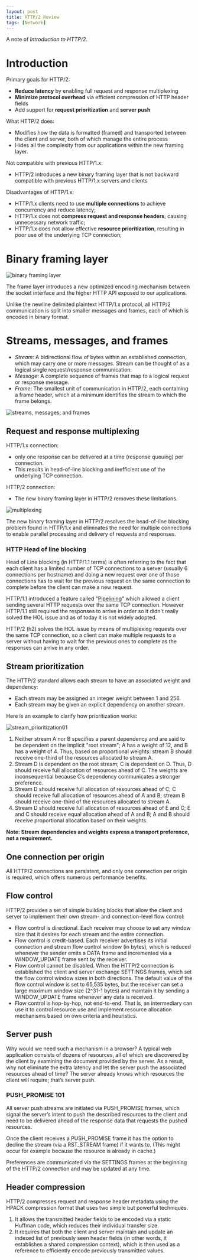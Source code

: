 ```yaml
---
layout: post
title: HTTP/2 Review
tags: [Network]
---
```


A note of *Introduction to HTTP/2*.

# Introduction

Primary goals for HTTP/2:

- **Reduce latency** by enabling full request and response multiplexing
- **Minimize protocol overhead** via efficient compression of HTTP header fields
- Add support for **request prioritization** and **server push**

What HTTP/2 does:

- Modifies how the data is formatted (framed) and transported between the client and server, both of which manage the entire process
- Hides all the complexity from our applications within the new framing layer.

Not compatible with previous HTTP/1.x:

- HTTP/2 introduces a new binary framing layer that is not backward compatible with previous HTTP/1.x servers and clients

Disadvantages of HTTP/1.x:

- HTTP/1.x clients need to use **multiple connections** to achieve concurrency and reduce latency;
- HTTP/1.x does not **compress request and response headers**, causing unnecessary network traffic; 
- HTTP/1.x does not allow effective **resource prioritization**, resulting in poor use of the underlying TCP connection; 

# Binary framing layer

![binary framing layer](/assets/img/HTTP2-Review/binary_framing_layer01.svg)

The frame layer introduces a new optimized encoding mechanism between the socket interface and the higher HTTP API exposed to our applications.

Unlike the newline delimited plaintext HTTP/1.x protocol, all HTTP/2 communication is split into smaller messages and frames, each of which is encoded in binary format.

# Streams, messages, and frames

- *Stream*: A bidirectional flow of bytes within an established connection, which may carry one or more messages. Stream can be thought of as a logical single request/response communication.
- *Message*: A complete sequence of frames that map to a logical request or response message.
- *Frame*: The smallest unit of communication in HTTP/2, each containing a frame header, which at a minimum identifies the stream to which the frame belongs.

![streams, messages, and frames](/assets/img/HTTP2-Review/streams_messages_frames01.svg)

## Request and response multiplexing

HTTP/1.x connection: 

- only one response can be delivered at a time (response queuing) per connection. 
- This results in head-of-line blocking and inefficient use of the underlying TCP connection.

HTTP/2 connection:

- The new binary framing layer in HTTP/2 removes these limitations.

![multiplexing](/assets/img/HTTP2-Review/multiplexing01.svg)

The new binary framing layer in HTTP/2 resolves the head-of-line blocking problem found in HTTP/1.x and eliminates the need for multiple connections to enable parallel processing and delivery of requests and responses. 

### HTTP Head of line blocking

Head of Line blocking (in HTTP/1.1 terms) is often referring to the fact that each client has a limited number of TCP connections to a server (usually 6 connections per hostname) and doing a new request over one of those connections has to wait for the previous request on the same connection to complete before the client can make a new request.

HTTP/1.1 introduced a feature called "[Pipelining](https://en.wikipedia.org/wiki/HTTP_pipelining)" which allowed a client sending several HTTP requests over the same TCP connection. However HTTP/1.1 still required the responses to arrive in order so it didn't really solved the HOL issue and as of today it is not widely adopted.

HTTP/2 (h2) solves the HOL issue by means of multiplexing requests over the same TCP connection, so a client can make multiple requests to a server without having to wait for the previous ones to complete as the responses can arrive in any order.

## Stream prioritization

The HTTP/2 standard allows each stream to have an associated weight and dependency:

- Each stream may be assigned an integer weight between 1 and 256.
- Each stream may be given an explicit dependency on another stream.

Here is an example to clarify how prioritization works:

![stream_prioritization01](/assets/img/HTTP2-Review/stream_prioritization01.svg)

1. Neither stream A nor B specifies a parent dependency and are said to be dependent on the implicit "root stream"; A has a weight of 12, and B has a weight of 4. Thus, based on proportional weights: stream B should receive one-third of the resources allocated to stream A.
2. Stream D is dependent on the root stream; C is dependent on D. Thus, D should receive full allocation of resources ahead of C. The weights are inconsequential because C’s dependency communicates a stronger preference.
3. Stream D should receive full allocation of resources ahead of C; C should receive full allocation of resources ahead of A and B; stream B should receive one-third of the resources allocated to stream A.
4. Stream D should receive full allocation of resources ahead of E and C; E and C should receive equal allocation ahead of A and B; A and B should receive proportional allocation based on their weights.

**Note:  Stream dependencies and weights express a transport preference, not a requirement.**

## One connection per origin

All HTTP/2 connections are persistent, and only one connection per origin is required, which offers numerous performance benefits.

## Flow control

HTTP/2 provides a set of simple building blocks that allow the client and server to implement their own stream- and connection-level flow control:

- Flow control is directional. Each receiver may choose to set any window size that it desires for each stream and the entire connection.
- Flow control is credit-based. Each receiver advertises its initial connection and stream flow control window (in bytes), which is reduced whenever the sender emits a DATA frame and incremented via a WINDOW\_UPDATE frame sent by the receiver.
- Flow control cannot be disabled. When the HTTP/2 connection is established the client and server exchange SETTINGS frames, which set the flow control window sizes in both directions. The default value of the flow control window is set to 65,535 bytes, but the receiver can set a large maximum window size (2^31-1 bytes) and maintain it by sending a WINDOW\_UPDATE frame whenever any data is received.
- Flow control is hop-by-hop, not end-to-end. That is, an intermediary can use it to control resource use and implement resource allocation mechanisms based on own criteria and heuristics.

## Server push

Why would we need such a mechanism in a browser? A typical web application consists of dozens of resources, all of which are discovered by the client by examining the document provided by the server. As a result, why not eliminate the extra latency and let the server push the associated resources ahead of time? The server already knows which resources the client will require; that’s server push.

### PUSH\_PROMISE 101

All server push streams are initiated via PUSH_PROMISE frames, which signal the server’s intent to push the described resources to the client and need to be delivered ahead of the response data that requests the pushed resources. 

Once the client receives a PUSH_PROMISE frame it has the option to decline the stream (via a RST_STREAM frame) if it wants to. (This might occur for example because the resource is already in cache.) 

Preferences are communicated via the SETTINGS frames at the beginning of the HTTP/2 connection and may be updated at any time.

## Header compression

HTTP/2 compresses request and response header metadata using the HPACK compression format that uses two simple but powerful techniques.

1. It allows the transmitted header fields to be encoded via a static Huffman code, which reduces their individual transfer size.
2. It requires that both the client and server maintain and update an indexed list of previously seen header fields (in other words, it establishes a shared compression context), which is then used as a reference to efficiently encode previously transmitted values.



